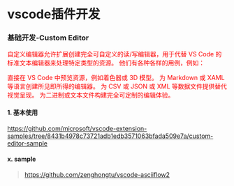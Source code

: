 # vscode插件开发

### 基础开发-Custom Editor


<font color="red">
自定义编辑器允许扩展创建完全可自定义的读/写编辑器，用于代替 VS Code 的标准文本编辑器来处理特定类型的资源。 他们有各种各样的用例，例如：

直接在 VS Code 中预览资源，例如着色器或 3D 模型。
为 Markdown 或 XAML 等语言创建所见即所得的编辑器。
为 CSV 或 JSON 或 XML 等数据文件提供替代视觉呈现。
为二进制或文本文件构建完全可定制的编辑体验。
</font>
#### 1. 基本使用
https://github.com/microsoft/vscode-extension-samples/tree/8431b4978c73721adb1edb3571063bfada509e7a/custom-editor-sample


#### x. sample
> https://github.com/zenghongtu/vscode-asciiflow2